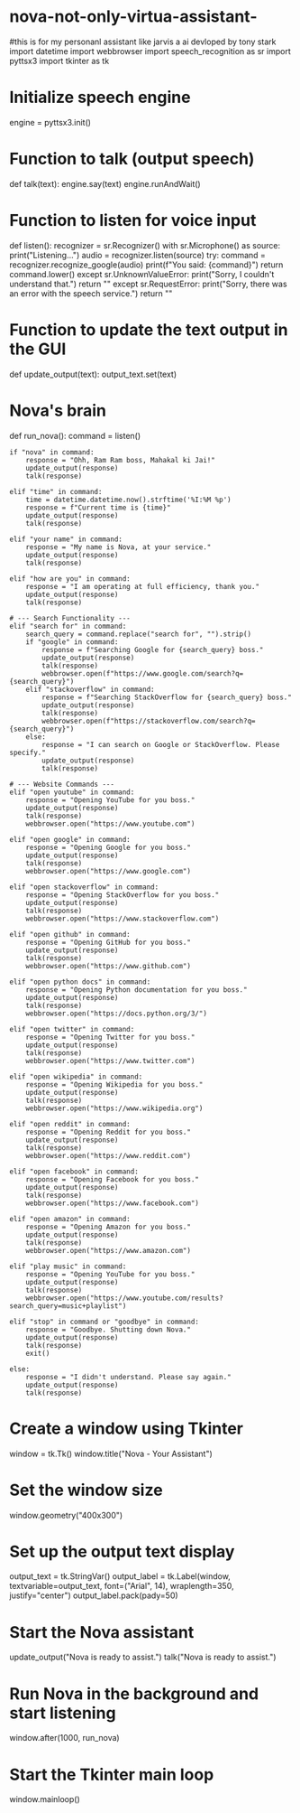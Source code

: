 # nova-not-only-virtua-assistant-
#this is for my personanl assistant like jarvis a ai devloped by tony stark 
import datetime
import webbrowser
import speech_recognition as sr
import pyttsx3
import tkinter as tk

# Initialize speech engine
engine = pyttsx3.init()

# Function to talk (output speech)
def talk(text):
    engine.say(text)
    engine.runAndWait()

# Function to listen for voice input
def listen():
    recognizer = sr.Recognizer()
    with sr.Microphone() as source:
        print("Listening...")
        audio = recognizer.listen(source)
    try:
        command = recognizer.recognize_google(audio)
        print(f"You said: {command}")
        return command.lower()
    except sr.UnknownValueError:
        print("Sorry, I couldn't understand that.")
        return ""
    except sr.RequestError:
        print("Sorry, there was an error with the speech service.")
        return ""

# Function to update the text output in the GUI
def update_output(text):
    output_text.set(text)

# Nova's brain
def run_nova():
    command = listen()
    
    if "nova" in command:
        response = "Ohh, Ram Ram boss, Mahakal ki Jai!"
        update_output(response)
        talk(response)
    
    elif "time" in command:
        time = datetime.datetime.now().strftime('%I:%M %p')
        response = f"Current time is {time}"
        update_output(response)
        talk(response)
    
    elif "your name" in command:
        response = "My name is Nova, at your service."
        update_output(response)
        talk(response)
    
    elif "how are you" in command:
        response = "I am operating at full efficiency, thank you."
        update_output(response)
        talk(response)
    
    # --- Search Functionality ---
    elif "search for" in command:
        search_query = command.replace("search for", "").strip()
        if "google" in command:
            response = f"Searching Google for {search_query} boss."
            update_output(response)
            talk(response)
            webbrowser.open(f"https://www.google.com/search?q={search_query}")
        elif "stackoverflow" in command:
            response = f"Searching StackOverflow for {search_query} boss."
            update_output(response)
            talk(response)
            webbrowser.open(f"https://stackoverflow.com/search?q={search_query}")
        else:
            response = "I can search on Google or StackOverflow. Please specify."
            update_output(response)
            talk(response)
    
    # --- Website Commands ---
    elif "open youtube" in command:
        response = "Opening YouTube for you boss."
        update_output(response)
        talk(response)
        webbrowser.open("https://www.youtube.com")
    
    elif "open google" in command:
        response = "Opening Google for you boss."
        update_output(response)
        talk(response)
        webbrowser.open("https://www.google.com")
    
    elif "open stackoverflow" in command:
        response = "Opening StackOverflow for you boss."
        update_output(response)
        talk(response)
        webbrowser.open("https://www.stackoverflow.com")
    
    elif "open github" in command:
        response = "Opening GitHub for you boss."
        update_output(response)
        talk(response)
        webbrowser.open("https://www.github.com")
    
    elif "open python docs" in command:
        response = "Opening Python documentation for you boss."
        update_output(response)
        talk(response)
        webbrowser.open("https://docs.python.org/3/")
    
    elif "open twitter" in command:
        response = "Opening Twitter for you boss."
        update_output(response)
        talk(response)
        webbrowser.open("https://www.twitter.com")
    
    elif "open wikipedia" in command:
        response = "Opening Wikipedia for you boss."
        update_output(response)
        talk(response)
        webbrowser.open("https://www.wikipedia.org")
    
    elif "open reddit" in command:
        response = "Opening Reddit for you boss."
        update_output(response)
        talk(response)
        webbrowser.open("https://www.reddit.com")
    
    elif "open facebook" in command:
        response = "Opening Facebook for you boss."
        update_output(response)
        talk(response)
        webbrowser.open("https://www.facebook.com")
    
    elif "open amazon" in command:
        response = "Opening Amazon for you boss."
        update_output(response)
        talk(response)
        webbrowser.open("https://www.amazon.com")
    
    elif "play music" in command:
        response = "Opening YouTube for you boss."
        update_output(response)
        talk(response)
        webbrowser.open("https://www.youtube.com/results?search_query=music+playlist")
    
    elif "stop" in command or "goodbye" in command:
        response = "Goodbye. Shutting down Nova."
        update_output(response)
        talk(response)
        exit()
    
    else:
        response = "I didn't understand. Please say again."
        update_output(response)
        talk(response)

# Create a window using Tkinter
window = tk.Tk()
window.title("Nova - Your Assistant")

# Set the window size
window.geometry("400x300")

# Set up the output text display
output_text = tk.StringVar()
output_label = tk.Label(window, textvariable=output_text, font=("Arial", 14), wraplength=350, justify="center")
output_label.pack(pady=50)

# Start the Nova assistant
update_output("Nova is ready to assist.")
talk("Nova is ready to assist.")

# Run Nova in the background and start listening
window.after(1000, run_nova)

# Start the Tkinter main loop
window.mainloop()
